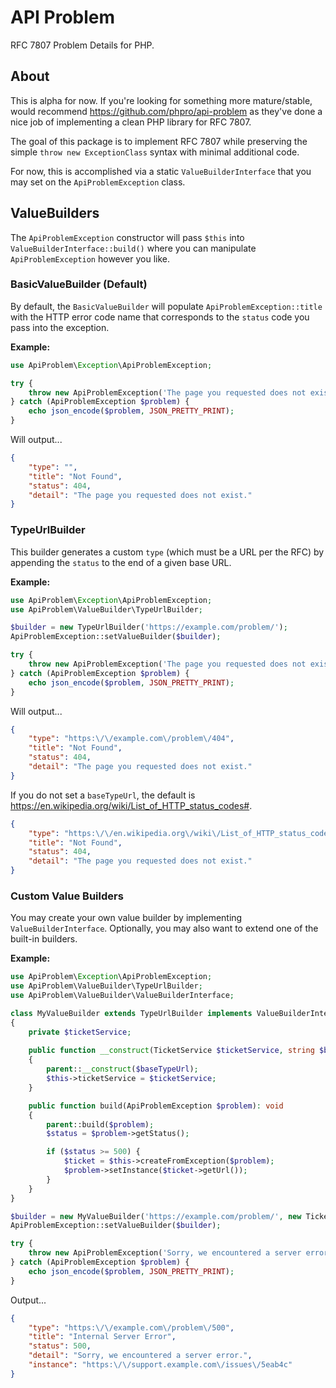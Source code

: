 # API Problem

RFC 7807 Problem Details for PHP.

## About

This is alpha for now. If you're looking for something more mature/stable, would recommend 
https://github.com/phpro/api-problem as they've done a nice job of implementing a clean PHP library for RFC 7807.

The goal of this package is to implement RFC 7807 while preserving the simple `throw new ExceptionClass` syntax with 
minimal additional code.

For now, this is accomplished via a static `ValueBuilderInterface` that you may set on the `ApiProblemException` class.

## ValueBuilders

The `ApiProblemException` constructor will pass `$this` into `ValueBuilderInterface::build()` where you can manipulate
`ApiProblemException` however you like.

### BasicValueBuilder (Default)

By default, the `BasicValueBuilder` will populate `ApiProblemException::title` with the HTTP error code name that
corresponds to the `status` code you pass into the exception.

**Example:**

```php
use ApiProblem\Exception\ApiProblemException;

try {
    throw new ApiProblemException('The page you requested does not exist.', 404);
} catch (ApiProblemException $problem) {
    echo json_encode($problem, JSON_PRETTY_PRINT);
}
```

Will output...

```json
{
    "type": "",
    "title": "Not Found",
    "status": 404,
    "detail": "The page you requested does not exist."
}
```

### TypeUrlBuilder

This builder generates a custom `type` (which must be a URL per the RFC) by appending the `status` to the end of
a given base URL.

**Example:**

```php
use ApiProblem\Exception\ApiProblemException;
use ApiProblem\ValueBuilder\TypeUrlBuilder;

$builder = new TypeUrlBuilder('https://example.com/problem/');
ApiProblemException::setValueBuilder($builder);

try {
    throw new ApiProblemException('The page you requested does not exist.', 404);
} catch (ApiProblemException $problem) {
    echo json_encode($problem, JSON_PRETTY_PRINT);
}
```

Will output...

```json
{
    "type": "https:\/\/example.com\/problem\/404",
    "title": "Not Found",
    "status": 404,
    "detail": "The page you requested does not exist."
}
```

If you do not set a `baseTypeUrl`, the default is https://en.wikipedia.org/wiki/List_of_HTTP_status_codes#.

```json
{
    "type": "https:\/\/en.wikipedia.org\/wiki\/List_of_HTTP_status_codes#404",
    "title": "Not Found",
    "status": 404,
    "detail": "The page you requested does not exist."
}
```

### Custom Value Builders

You may create your own value builder by implementing `ValueBuilderInterface`. Optionally, you may also want to extend
one of the built-in builders.

**Example:**

```php
use ApiProblem\Exception\ApiProblemException;
use ApiProblem\ValueBuilder\TypeUrlBuilder;
use ApiProblem\ValueBuilder\ValueBuilderInterface;

class MyValueBuilder extends TypeUrlBuilder implements ValueBuilderInterface
{
    private $ticketService;
    
    public function __construct(TicketService $ticketService, string $baseTypeUrl = '')
    {
        parent::__construct($baseTypeUrl);
        $this->ticketService = $ticketService;
    }

    public function build(ApiProblemException $problem): void
    {
        parent::build($problem);
        $status = $problem->getStatus();

        if ($status >= 500) {
            $ticket = $this->createFromException($problem);
            $problem->setInstance($ticket->getUrl());
        }
    }
}

$builder = new MyValueBuilder('https://example.com/problem/', new TicketService());
ApiProblemException::setValueBuilder($builder);

try {
    throw new ApiProblemException('Sorry, we encountered a server error.', 500);
} catch (ApiProblemException $problem) {
    echo json_encode($problem, JSON_PRETTY_PRINT);
}
```

Output...

```json
{
    "type": "https:\/\/example.com\/problem\/500",
    "title": "Internal Server Error",
    "status": 500,
    "detail": "Sorry, we encountered a server error.",
    "instance": "https:\/\/support.example.com\/issues\/5eab4c"
}
```
